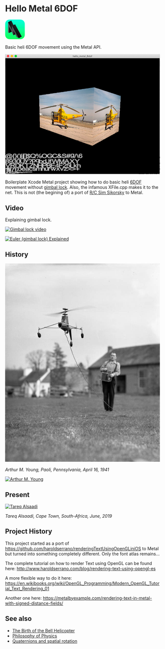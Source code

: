 # Hello Metal 6DOF

![alt text](metal-2-64x64.png "Metal 3")

Basic heli 6DOF movement using the Metal API.

![alt text](sikorsky.png "Sikorsky")


Boilerplate Xcode Metal project showing how to do basic heli [6DOF](https://en.wikipedia.org/wiki/Six_degrees_of_freedom) movement without [gimbal lock](https://en.wikipedia.org/wiki/Gimbal_lock).
Also, the infamous XFile.cpp makes it to the net.
This is not (the begining of) a port of [R/C Sim Sikorsky](https://blacksphere2.github.io/rcsim.html) to Metal.

## Video
Explaining gimbal lock.<p>
[![Gimbal lock video](http://img.youtube.com/vi/q0jgqeS_ACM/0.jpg)](https://www.youtube.com/watch?v=q0jgqeS_ACM)


[![Euler (gimbal lock) Explained](http://img.youtube.com/vi/zc8b2Jo7mno/0.jpg)](https://www.youtube.com/watch?v=zc8b2Jo7mno)



## History
![alt text](Model_helicopter_being_controlled_by_its_creator_Arthur_M._Young.jpg "Arthur M. Young")

*Arthur M. Young, Paoli, Pennsylvania, April 16, 1941*

[![Arthur M. Young](http://img.youtube.com/vi/uir9Engj4v4/0.jpg)](https://youtu.be/uir9Engj4v4?t=525)


## Present
[![Tareq Alsaadi](http://img.youtube.com/vi/YCb5TcEmdow/0.jpg)](https://www.youtube.com/watch?v=YCb5TcEmdow)

*Tareq Alsaadi, Cape Town, South-Africa, June, 2019*

<!--1941-2019 => one human life's worth of technological progress.-->

## Project History
This project started as a port of https://github.com/haroldserrano/renderingTextUsingOpenGLiniOS to Metal but turned into something completely different. Only the font atlas remains...

The complete tutorial on how to render Text using OpenGL can be found here:
http://www.haroldserrano.com/blog/rendering-text-using-opengl-es

A more flexible way to do it here: https://en.wikibooks.org/wiki/OpenGL_Programming/Modern_OpenGL_Tutorial_Text_Rendering_01

Another one here: https://metalbyexample.com/rendering-text-in-metal-with-signed-distance-fields/


## See also
* [The Birth of the Bell Helicopter](https://www.youtube.com/watch?v=uir9Engj4v4&list=PL63C95D4821B4CFCE)
* [Philosophy of Physics](https://m.youtube.com/watch?v=DACcyBN5Jng)
* [Quaternions and spatial rotation](https://en.wikipedia.org/wiki/Quaternions_and_spatial_rotation)
